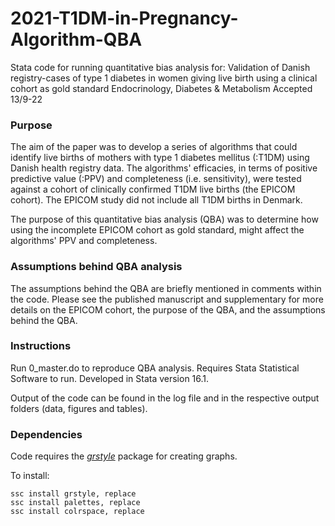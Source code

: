 # 2021-T1DM-in-Pregnancy-Algorithm-QBA
Stata code for running quantitative bias analysis for:
Validation of Danish registry-cases of type 1 diabetes in women giving live birth using a clinical cohort as gold standard
Endocrinology, Diabetes & Metabolism
Accepted 13/9-22

### Purpose
The aim of the paper was to develop a series of algorithms that could identify live births of mothers with type 1 diabetes mellitus (:T1DM) using Danish health registry data. The algorithms' efficacies, in terms of positive predictive value (:PPV) and completeness (i.e. sensitivity), were tested against a cohort of clinically confirmed T1DM live births (the EPICOM cohort). The EPICOM study did not include all T1DM births in Denmark.

The purpose of this quantitative bias analysis (QBA) was to determine how using the incomplete EPICOM cohort as gold standard, might affect the algorithms' PPV and completeness.

### Assumptions behind QBA analysis
The assumptions behind the QBA are briefly mentioned in comments within the code. Please see the published manuscript and supplementary for more details on the EPICOM cohort, the purpose of the QBA, and the assumptions behind the QBA.

### Instructions
Run 0_master.do to reproduce QBA analysis. Requires Stata Statistical Software to run. Developed in Stata version 16.1.

Output of the code can be found in the log file and in the respective output folders (data, figures and tables).

### Dependencies
Code requires the [*grstyle*](http://repec.sowi.unibe.ch/stata/grstyle/index.html) package for creating graphs.

To install:
```
ssc install grstyle, replace
ssc install palettes, replace
ssc install colrspace, replace
```
